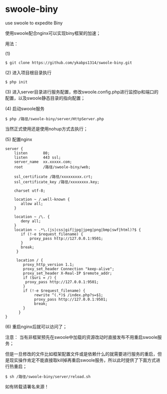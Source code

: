 # swoole-biny
use swoole to expedite Biny

使用swoole配合nginx可以实现biny框架的加速；

用法：

(1)
```
$ git clone https://github.com/ykabps1314/swoole-biny.git
```

(2) 进入项目根目录执行
```
$ php init
```

(3) 进入server目录进行服务配置，修改swoole.config.php进行监控ip和端口的配置，以及swoole静态目录的指向配置；

(4) 启动swoole服务
```
$ php /路径/swoole-biny/server/HttpServer.php
```
当然正式使用还是使用nohup方式去执行；

(5) 配置nginx

```
server {
    listen       80;
    listen       443 ssl;
    server_name  xx.xxxxx.com;
    root         /路径/swoole-biny/web;

    ssl_certificate /路径/xxxxxxxxx.crt;
    ssl_certificate_key /路径/xxxxxxxx.key;

    charset utf-8;

    location ~ /.well-known {
       allow all;
    }

    location ~ /\. {
       deny all;
    }
    location ~ .*\.(js|css|gif|jpg|jpeg|png|bmp|swf|html)?$ {
       if (!-e $request_filename) {
           proxy_pass http://127.0.0.1:9501;
       }
       break;
     }

     location / {
        proxy_http_version 1.1;
        proxy_set_header Connection "keep-alive";
        proxy_set_header X-Real-IP $remote_addr;
        if ($uri = /) {
         proxy_pass http://127.0.0.1:9501;
        }
        if (!-e $request_filename) {
             rewrite ^(.*)$ /index.php?s=$1;
             proxy_pass http://127.0.0.1:9501;
             break;
        }
      }
}

```

(6) 重启nginx后就可以访问了；

注意：
当有非框架预先在swoole中加载的资源改动时直接发布不用重启swoole服务；

但是一旦修改的文件比如框架配置文件或是依赖什么的就需要进行服务的重启，但是现实操作肯定不能直接取kill掉再重启swoole服务，所以此时提供了下面方式进行热重启；
```
$ sh /路径/swoole-biny/server/reload.sh
```

如有转载请署名来源！
